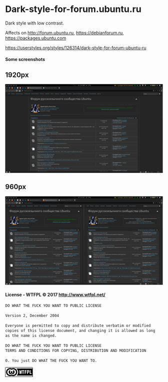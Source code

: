 # Dark-style-for-forum.ubuntu.ru
Dark style with low contrast.

Affects on http://forum.ubuntu.ru, https://debianforum.ru, https://packages.ubuntu.com

https://userstyles.org/styles/126314/dark-style-for-forum-ubuntu-ru

#### Some screenshots

## 1920px
![](/screenshots/1920.png?raw=true)

## 960px
![](/screenshots/960.png?raw=true)

#### License - WTFPL © 2017  http://www.wtfpl.net/
 

```
DO WHAT THE FUCK YOU WANT TO PUBLIC LICENSE 

Version 2, December 2004

Everyone is permitted to copy and distribute verbatim or modified
copies of this license document, and changing it is allowed as long
as the name is changed.

DO WHAT THE FUCK YOU WANT TO PUBLIC LICENSE
TERMS AND CONDITIONS FOR COPYING, DISTRIBUTION AND MODIFICATION

0. You just DO WHAT THE FUCK YOU WANT TO.

```
[![WTFPL](/screenshots/wtfpl-badge-1.png?raw=true)](http://www.wtfpl.net "WTFPL")
